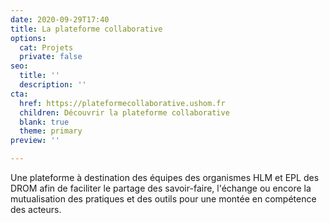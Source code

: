 ```yaml
---
date: 2020-09-29T17:40
title: La plateforme collaborative
options:
  cat: Projets
  private: false
seo:
  title: ''
  description: ''
cta:
  href: https://plateformecollaborative.ushom.fr
  children: Découvrir la plateforme collaborative
  blank: true
  theme: primary
preview: ''

---
```

Une plateforme à destination des équipes des organismes HLM et EPL des DROM afin de faciliter le partage des savoir-faire, l'échange ou encore la mutualisation des pratiques et des outils pour une montée en compétence des acteurs.
